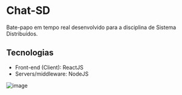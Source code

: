 # Chat-SD
Bate-papo em tempo real desenvolvido para a disciplina de Sistema Distribuídos. 

## Tecnologias
* Front-end (Client): ReactJS
* Servers/middleware: NodeJS

![image](https://user-images.githubusercontent.com/83462514/185716864-fe5a8f67-fe2b-4440-95c1-01835b5c9934.png)
